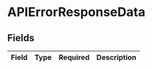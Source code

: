 # APIErrorResponseData


## Fields

| Field       | Type        | Required    | Description |
| ----------- | ----------- | ----------- | ----------- |